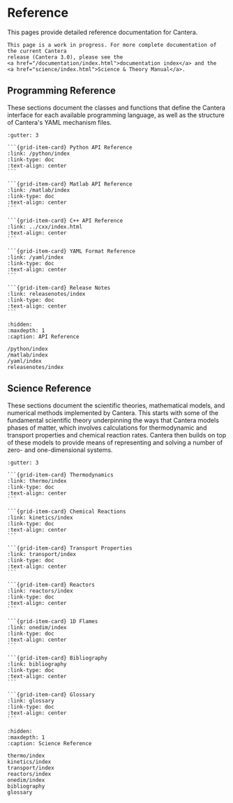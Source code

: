 
# Reference

This pages provide detailed reference documentation for Cantera.

```{caution}
This page is a work in progress. For more complete documentation of the current Cantera
release (Cantera 3.0), please see the
<a href="/documentation/index.html">documentation index</a> and the
<a href="science/index.html">Science & Theory Manual</a>.
```

## Programming Reference

These sections document the classes and functions that define the Cantera interface for
each available programming language, as well as the structure of Cantera's YAML
mechanism files.

````{grid} 2
:gutter: 3

```{grid-item-card} Python API Reference
:link: /python/index
:link-type: doc
:text-align: center
```

```{grid-item-card} Matlab API Reference
:link: /matlab/index
:link-type: doc
:text-align: center
```

```{grid-item-card} C++ API Reference
:link: ../cxx/index.html
:text-align: center
```

```{grid-item-card} YAML Format Reference
:link: /yaml/index
:link-type: doc
:text-align: center
```

```{grid-item-card} Release Notes
:link: releasenotes/index
:link-type: doc
:text-align: center
```

````

```{toctree}
:hidden:
:maxdepth: 1
:caption: API Reference

/python/index
/matlab/index
/yaml/index
releasenotes/index
```

## Science Reference

These sections document the scientific theories, mathematical models, and numerical
methods implemented by Cantera. This starts with some of the fundamental scientific
theory underpinning the ways that Cantera models phases of matter, which involves
calculations for thermodynamic and transport properties and chemical reaction rates.
Cantera then builds on top of these models to provide means of representing and solving
a number of zero- and one-dimensional systems.

````{grid} 2
:gutter: 3

```{grid-item-card} Thermodynamics
:link: thermo/index
:link-type: doc
:text-align: center
```

```{grid-item-card} Chemical Reactions
:link: kinetics/index
:link-type: doc
:text-align: center
```

```{grid-item-card} Transport Properties
:link: transport/index
:link-type: doc
:text-align: center
```

```{grid-item-card} Reactors
:link: reactors/index
:link-type: doc
:text-align: center
```

```{grid-item-card} 1D Flames
:link: onedim/index
:link-type: doc
:text-align: center
```

```{grid-item-card} Bibliography
:link: bibliography
:link-type: doc
:text-align: center
```

```{grid-item-card} Glossary
:link: glossary
:link-type: doc
:text-align: center
```

````

```{toctree}
:hidden:
:maxdepth: 1
:caption: Science Reference

thermo/index
kinetics/index
transport/index
reactors/index
onedim/index
bibliography
glossary
```
